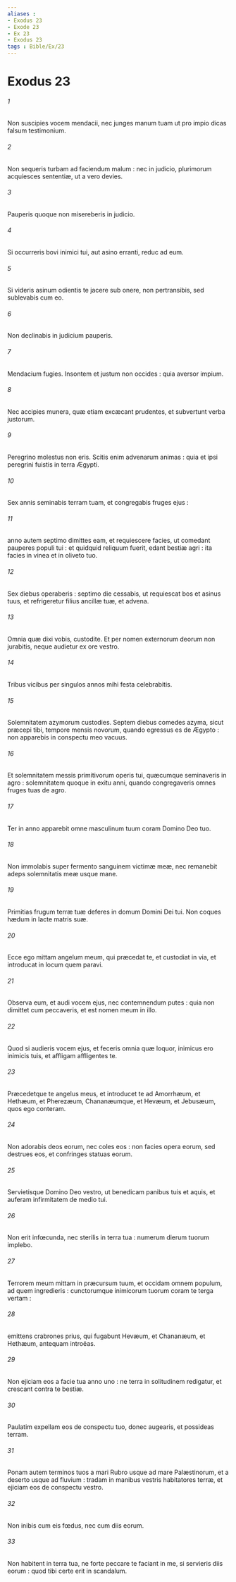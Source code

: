 ```yaml
---
aliases : 
- Exodus 23
- Exode 23
- Ex 23
- Exodus 23
tags : Bible/Ex/23
---
```


# Exodus 23

###### 1
Non suscipies vocem mendacii, nec junges manum tuam ut pro impio dicas falsum testimonium.
###### 2
Non sequeris turbam ad faciendum malum : nec in judicio, plurimorum acquiesces sententiæ, ut a vero devies.
###### 3
Pauperis quoque non misereberis in judicio.
###### 4
Si occurreris bovi inimici tui, aut asino erranti, reduc ad eum.
###### 5
Si videris asinum odientis te jacere sub onere, non pertransibis, sed sublevabis cum eo.
###### 6
Non declinabis in judicium pauperis.
###### 7
Mendacium fugies. Insontem et justum non occides : quia aversor impium.
###### 8
Nec accipies munera, quæ etiam excæcant prudentes, et subvertunt verba justorum.
###### 9
Peregrino molestus non eris. Scitis enim advenarum animas : quia et ipsi peregrini fuistis in terra Ægypti.
###### 10
Sex annis seminabis terram tuam, et congregabis fruges ejus :
###### 11
anno autem septimo dimittes eam, et requiescere facies, ut comedant pauperes populi tui : et quidquid reliquum fuerit, edant bestiæ agri : ita facies in vinea et in oliveto tuo.
###### 12
Sex diebus operaberis : septimo die cessabis, ut requiescat bos et asinus tuus, et refrigeretur filius ancillæ tuæ, et advena.
###### 13
Omnia quæ dixi vobis, custodite. Et per nomen externorum deorum non jurabitis, neque audietur ex ore vestro.
###### 14
Tribus vicibus per singulos annos mihi festa celebrabitis.
###### 15
Solemnitatem azymorum custodies. Septem diebus comedes azyma, sicut præcepi tibi, tempore mensis novorum, quando egressus es de Ægypto : non apparebis in conspectu meo vacuus.
###### 16
Et solemnitatem messis primitivorum operis tui, quæcumque seminaveris in agro : solemnitatem quoque in exitu anni, quando congregaveris omnes fruges tuas de agro.
###### 17
Ter in anno apparebit omne masculinum tuum coram Domino Deo tuo.
###### 18
Non immolabis super fermento sanguinem victimæ meæ, nec remanebit adeps solemnitatis meæ usque mane.
###### 19
Primitias frugum terræ tuæ deferes in domum Domini Dei tui. Non coques hædum in lacte matris suæ.
###### 20
Ecce ego mittam angelum meum, qui præcedat te, et custodiat in via, et introducat in locum quem paravi.
###### 21
Observa eum, et audi vocem ejus, nec contemnendum putes : quia non dimittet cum peccaveris, et est nomen meum in illo.
###### 22
Quod si audieris vocem ejus, et feceris omnia quæ loquor, inimicus ero inimicis tuis, et affligam affligentes te.
###### 23
Præcedetque te angelus meus, et introducet te ad Amorrhæum, et Hethæum, et Pherezæum, Chananæumque, et Hevæum, et Jebusæum, quos ego conteram.
###### 24
Non adorabis deos eorum, nec coles eos : non facies opera eorum, sed destrues eos, et confringes statuas eorum.
###### 25
Servietisque Domino Deo vestro, ut benedicam panibus tuis et aquis, et auferam infirmitatem de medio tui.
###### 26
Non erit infœcunda, nec sterilis in terra tua : numerum dierum tuorum implebo.
###### 27
Terrorem meum mittam in præcursum tuum, et occidam omnem populum, ad quem ingredieris : cunctorumque inimicorum tuorum coram te terga vertam :
###### 28
emittens crabrones prius, qui fugabunt Hevæum, et Chananæum, et Hethæum, antequam introëas.
###### 29
Non ejiciam eos a facie tua anno uno : ne terra in solitudinem redigatur, et crescant contra te bestiæ.
###### 30
Paulatim expellam eos de conspectu tuo, donec augearis, et possideas terram.
###### 31
Ponam autem terminos tuos a mari Rubro usque ad mare Palæstinorum, et a deserto usque ad fluvium : tradam in manibus vestris habitatores terræ, et ejiciam eos de conspectu vestro.
###### 32
Non inibis cum eis fœdus, nec cum diis eorum.
###### 33
Non habitent in terra tua, ne forte peccare te faciant in me, si servieris diis eorum : quod tibi certe erit in scandalum.

